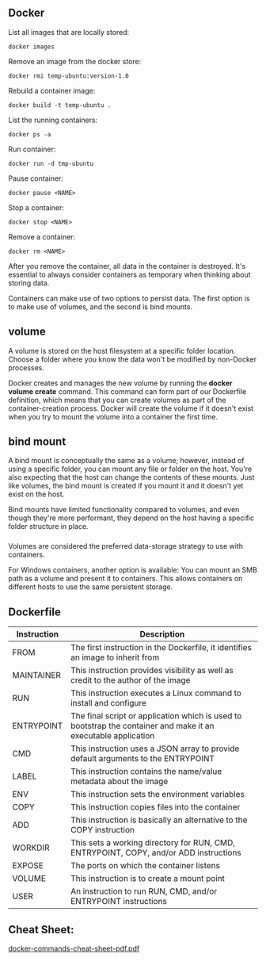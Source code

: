 ## Docker

List all images that are locally stored:

    docker images

Remove an image from the docker store:

    docker rmi temp-ubuntu:version-1.0

Rebuild a container image:

    docker build -t temp-ubuntu .

List the running containers:

    docker ps -a

Run container:

    docker run -d tmp-ubuntu

Pause container:

    docker pause <NAME>

Stop a container:

    docker stop <NAME>

Remove a container:

    docker rm <NAME>

After you remove the container, all data in the container is destroyed. It's essential to always consider containers as temporary when thinking about storing data.

Containers can make use of two options to persist data. The first option is to make use of volumes, and the second is bind mounts.

## volume
A volume is stored on the host filesystem at a specific folder location. Choose a folder where you know the data won't be modified by non-Docker processes.

Docker creates and manages the new volume by running the **docker volume create** command. This command can form part of our Dockerfile definition, which means that you can create volumes as part of the container-creation process. Docker will create the volume if it doesn't exist when you try to mount the volume into a container the first time.


## bind mount

A bind mount is conceptually the same as a volume; however, instead of using a specific folder, you can mount any file or folder on the host. You're also expecting that the host can change the contents of these mounts. Just like volumes, the bind mount is created if you mount it and it doesn't yet exist on the host.

Bind mounts have limited functionality compared to volumes, and even though they're more performant, they depend on the host having a specific folder structure in place.

###
Volumes are considered the preferred data-storage strategy to use with containers.

For Windows containers, another option is available: You can mount an SMB path as a volume and present it to containers. This allows containers on different hosts to use the same persistent storage.


## Dockerfile

| Instruction   | Description                                                                    |
| --------------| -------------------------------------------------------------------------------|	
| FROM          | The first instruction in the Dockerfile, it identifies an image to inherit from
| MAINTAINER	| This instruction provides visibility as well as credit to the author of the image
| RUN	        | This instruction executes a Linux command  to install and configure
| ENTRYPOINT	| The final script or application which is used to bootstrap the container and make it an executable application
| CMD	        | This instruction uses a JSON array to provide default arguments to the ENTRYPOINT
| LABEL	        | This instruction contains the name/value metadata about the image
| ENV	        | This instruction sets the environment variables
| COPY	        | This instruction copies files into the container
| ADD	        | This instruction is basically an alternative to the COPY instruction
| WORKDIR	    | This sets a working directory for RUN, CMD, ENTRYPOINT, COPY, and/or ADD instructions
| EXPOSE	    | The ports on which the container listens
| VOLUME	    | This instruction is to create a mount point
| USER	        | An instruction to run RUN, CMD, and/or ENTRYPOINT instructions


## Cheat Sheet:

[docker-commands-cheat-sheet-pdf.pdf](https://github.com/fdmv87/CodeHub/files/13382480/docker-commands-cheat-sheet-pdf.pdf)
